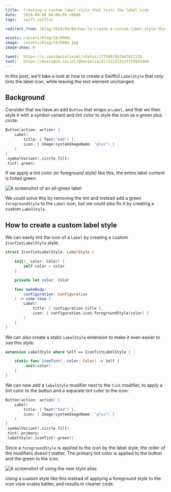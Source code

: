 ```yaml
---
title:  Creating a custom label style that tints the label icon
date:   2024-04-04 04:00:00 +0000
tags:   swift swiftui

redirect_from: /blog/2024/04/04/how-to-create-a-custom-label-style-that-only-tints-the-label-icon

assets: /assets/blog/24/0404/
image:  /assets/blog/24/0404.jpg
image-show: 0

tweet:  https://x.com/danielsaidi/status/1775887952947917178
toot:   https://mastodon.social/@danielsaidi/112213337335862484
---
```


In this post, we'll take a look at how to create a SwiftUI `LabelStyle` that only tints the label icon, while leaving the text element unchanged.


## Background

Consider that we have an add `Button` that wraps a `Label`, and that we then style it with a symbol variant and tint color to style the icon as a green plus circle:

```swift
Button(action: action) {
    Label(
        title: { Text("Add") },
        icon: { Image(systemImageName: "plus") }
    )
}
.symbolVariant(.circle.fill)
.tint(.green)
```

If we apply a tint color (or foreground style) like this, the entire label content is tinted green:

![A screenshot of an all-green label]({{page.assets}}tint.jpg)

We could solve this by removing the tint and instead add a green `foregroundStyle` to the `Label` icon, but we could also fix it by creating a custom `LabelStyle`.


## How to create a custom label style

We can easily tint the icon of a `Label` by creating a custom `IconTintLabelStyle` style:

```swift
struct IconTintLabelStyle: LabelStyle {

    init(_ color: Color) {
        self.color = color
    }

    private let color: Color

    func makeBody(
        configuration: Configuration
    ) -> some View {
        Label(
            title: { configuration.title },
            icon: { configuration.icon.foregroundStyle(color) }
        )
    }
}
```

We can also create a static `LabelStyle` extension to make it even easier to use this style:

```swift
extension LabelStyle where Self == IconTintLabelStyle {

    static func iconTint(_ color: Color) -> Self {
        .init(color)
    }
}
```

We can now add a `labelStyle` modifier next to the `tint` modifier, to apply a tint color to the button and a separate tint color to the icon:

```swift
Button(action: action) {
    Label(
        title: { Text("Add") },
        icon: { Image(systemImageName: "plus") }
    )
}
.symbolVariant(.circle.fill)
.tint(.primary)
.labelStyle(.iconTint(.green))
```

Since a `foregroundStyle` is applied to the icon by the label style, the order of the modifiers doesn't matter. The primary tint color is applied to the button and the green to the icon.

![A screenshot of using the new style alias]({{page.assets}}style.jpg)

Using a custom style like this instead of applying a foreground style to the icon view scales better, and results in cleaner code.